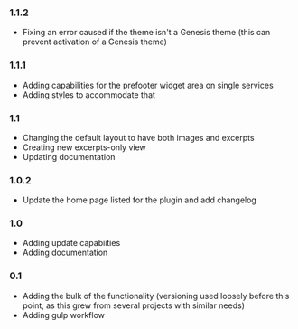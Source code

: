 ### 1.1.2
* Fixing an error caused if the theme isn't a Genesis theme (this can prevent activation of a Genesis theme)

### 1.1.1
* Adding capabilities for the prefooter widget area on single services
* Adding styles to accommodate that

### 1.1
* Changing the default layout to have both images and excerpts
* Creating new excerpts-only view
* Updating documentation

### 1.0.2
* Update the home page listed for the plugin and add changelog

### 1.0
* Adding update capabiities
* Adding documentation

### 0.1
* Adding the bulk of the functionality (versioning used loosely before this point, as this grew from several projects with similar needs)
* Adding gulp workflow